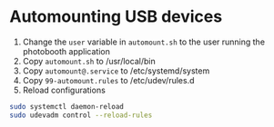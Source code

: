 # Automounting USB devices

1. Change the `user` variable in `automount.sh` to the user running the photobooth application
2. Copy `automount.sh` to /usr/local/bin
3. Copy `automount@.service` to /etc/systemd/system
4. Copy `99-automount.rules` to /etc/udev/rules.d
5. Reload configurations
```sh
sudo systemctl daemon-reload
sudo udevadm control --reload-rules
```
